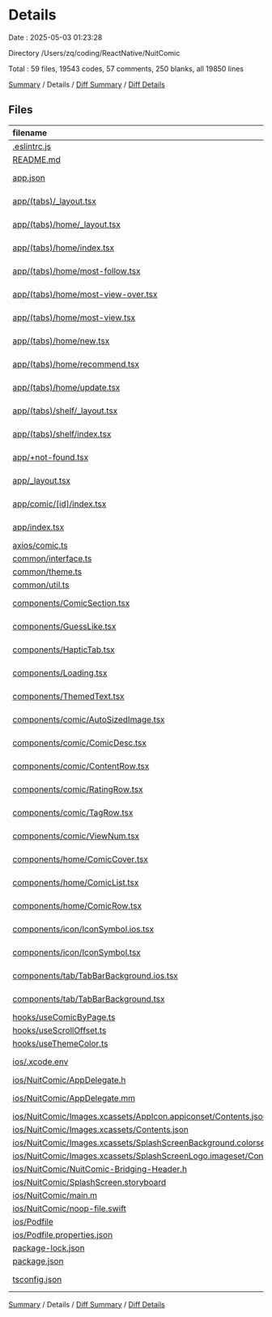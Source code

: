 # Details

Date : 2025-05-03 01:23:28

Directory /Users/zq/coding/ReactNative/NuitComic

Total : 59 files,  19543 codes, 57 comments, 250 blanks, all 19850 lines

[Summary](results.md) / Details / [Diff Summary](diff.md) / [Diff Details](diff-details.md)

## Files
| filename | language | code | comment | blank | total |
| :--- | :--- | ---: | ---: | ---: | ---: |
| [.eslintrc.js](/.eslintrc.js) | JavaScript | 4 | 1 | 1 | 6 |
| [README.md](/README.md) | Markdown | 1 | 0 | 1 | 2 |
| [app.json](/app.json) | JSON with Comments | 42 | 0 | 1 | 43 |
| [app/(tabs)/\_layout.tsx](/app/(tabs)/_layout.tsx) | TypeScript JSX | 41 | 0 | 3 | 44 |
| [app/(tabs)/home/\_layout.tsx](/app/(tabs)/home/_layout.tsx) | TypeScript JSX | 4 | 0 | 2 | 6 |
| [app/(tabs)/home/index.tsx](/app/(tabs)/home/index.tsx) | TypeScript JSX | 105 | 0 | 9 | 114 |
| [app/(tabs)/home/most-follow.tsx](/app/(tabs)/home/most-follow.tsx) | TypeScript JSX | 9 | 0 | 4 | 13 |
| [app/(tabs)/home/most-view-over.tsx](/app/(tabs)/home/most-view-over.tsx) | TypeScript JSX | 13 | 0 | 4 | 17 |
| [app/(tabs)/home/most-view.tsx](/app/(tabs)/home/most-view.tsx) | TypeScript JSX | 9 | 0 | 4 | 13 |
| [app/(tabs)/home/new.tsx](/app/(tabs)/home/new.tsx) | TypeScript JSX | 7 | 0 | 4 | 11 |
| [app/(tabs)/home/recommend.tsx](/app/(tabs)/home/recommend.tsx) | TypeScript JSX | 7 | 0 | 4 | 11 |
| [app/(tabs)/home/update.tsx](/app/(tabs)/home/update.tsx) | TypeScript JSX | 7 | 0 | 4 | 11 |
| [app/(tabs)/shelf/\_layout.tsx](/app/(tabs)/shelf/_layout.tsx) | TypeScript JSX | 4 | 0 | 2 | 6 |
| [app/(tabs)/shelf/index.tsx](/app/(tabs)/shelf/index.tsx) | TypeScript JSX | 16 | 0 | 3 | 19 |
| [app/+not-found.tsx](/app/+not-found.tsx) | TypeScript JSX | 24 | 0 | 3 | 27 |
| [app/\_layout.tsx](/app/_layout.tsx) | TypeScript JSX | 18 | 0 | 3 | 21 |
| [app/comic/\[id\]/index.tsx](/app/comic/%5Bid%5D/index.tsx) | TypeScript JSX | 131 | 6 | 14 | 151 |
| [app/index.tsx](/app/index.tsx) | TypeScript JSX | 6 | 0 | 2 | 8 |
| [axios/comic.ts](/axios/comic.ts) | TypeScript | 205 | 9 | 29 | 243 |
| [common/interface.ts](/common/interface.ts) | TypeScript | 29 | 0 | 3 | 32 |
| [common/theme.ts](/common/theme.ts) | TypeScript | 48 | 0 | 5 | 53 |
| [common/util.ts](/common/util.ts) | TypeScript | 31 | 2 | 5 | 38 |
| [components/ComicSection.tsx](/components/ComicSection.tsx) | TypeScript JSX | 68 | 0 | 5 | 73 |
| [components/GuessLike.tsx](/components/GuessLike.tsx) | TypeScript JSX | 36 | 0 | 7 | 43 |
| [components/HapticTab.tsx](/components/HapticTab.tsx) | TypeScript JSX | 16 | 1 | 2 | 19 |
| [components/Loading.tsx](/components/Loading.tsx) | TypeScript JSX | 18 | 0 | 3 | 21 |
| [components/ThemedText.tsx](/components/ThemedText.tsx) | TypeScript JSX | 114 | 0 | 8 | 122 |
| [components/comic/AutoSizedImage.tsx](/components/comic/AutoSizedImage.tsx) | TypeScript JSX | 55 | 0 | 9 | 64 |
| [components/comic/ComicDesc.tsx](/components/comic/ComicDesc.tsx) | TypeScript JSX | 63 | 0 | 4 | 67 |
| [components/comic/ContentRow.tsx](/components/comic/ContentRow.tsx) | TypeScript JSX | 39 | 0 | 7 | 46 |
| [components/comic/RatingRow.tsx](/components/comic/RatingRow.tsx) | TypeScript JSX | 25 | 0 | 4 | 29 |
| [components/comic/TagRow.tsx](/components/comic/TagRow.tsx) | TypeScript JSX | 37 | 0 | 5 | 42 |
| [components/comic/ViewNum.tsx](/components/comic/ViewNum.tsx) | TypeScript JSX | 16 | 0 | 4 | 20 |
| [components/home/ComicCover.tsx](/components/home/ComicCover.tsx) | TypeScript JSX | 50 | 0 | 3 | 53 |
| [components/home/ComicList.tsx](/components/home/ComicList.tsx) | TypeScript JSX | 69 | 0 | 10 | 79 |
| [components/home/ComicRow.tsx](/components/home/ComicRow.tsx) | TypeScript JSX | 68 | 0 | 4 | 72 |
| [components/icon/IconSymbol.ios.tsx](/components/icon/IconSymbol.ios.tsx) | TypeScript JSX | 42 | 0 | 2 | 44 |
| [components/icon/IconSymbol.tsx](/components/icon/IconSymbol.tsx) | TypeScript JSX | 44 | 9 | 5 | 58 |
| [components/tab/TabBarBackground.ios.tsx](/components/tab/TabBarBackground.ios.tsx) | TypeScript JSX | 11 | 2 | 2 | 15 |
| [components/tab/TabBarBackground.tsx](/components/tab/TabBarBackground.tsx) | TypeScript JSX | 1 | 1 | 1 | 3 |
| [hooks/useComicByPage.ts](/hooks/useComicByPage.ts) | TypeScript | 24 | 0 | 7 | 31 |
| [hooks/useScrollOffset.ts](/hooks/useScrollOffset.ts) | TypeScript | 15 | 0 | 3 | 18 |
| [hooks/useThemeColor.ts](/hooks/useThemeColor.ts) | TypeScript | 10 | 0 | 3 | 13 |
| [ios/.xcode.env](/ios/.xcode.env) | Environment Variables | 1 | 9 | 2 | 12 |
| [ios/NuitComic/AppDelegate.h](/ios/NuitComic/AppDelegate.h) | C++ | 5 | 0 | 3 | 8 |
| [ios/NuitComic/AppDelegate.mm](/ios/NuitComic/AppDelegate.mm) | Objective-C++ | 42 | 7 | 14 | 63 |
| [ios/NuitComic/Images.xcassets/AppIcon.appiconset/Contents.json](/ios/NuitComic/Images.xcassets/AppIcon.appiconset/Contents.json) | JSON | 14 | 0 | 0 | 14 |
| [ios/NuitComic/Images.xcassets/Contents.json](/ios/NuitComic/Images.xcassets/Contents.json) | JSON | 6 | 0 | 1 | 7 |
| [ios/NuitComic/Images.xcassets/SplashScreenBackground.colorset/Contents.json](/ios/NuitComic/Images.xcassets/SplashScreenBackground.colorset/Contents.json) | JSON | 20 | 0 | 0 | 20 |
| [ios/NuitComic/Images.xcassets/SplashScreenLogo.imageset/Contents.json](/ios/NuitComic/Images.xcassets/SplashScreenLogo.imageset/Contents.json) | JSON | 23 | 0 | 0 | 23 |
| [ios/NuitComic/NuitComic-Bridging-Header.h](/ios/NuitComic/NuitComic-Bridging-Header.h) | C++ | 0 | 3 | 1 | 4 |
| [ios/NuitComic/SplashScreen.storyboard](/ios/NuitComic/SplashScreen.storyboard) | XML | 42 | 0 | 0 | 42 |
| [ios/NuitComic/main.m](/ios/NuitComic/main.m) | Objective-C | 7 | 0 | 4 | 11 |
| [ios/NuitComic/noop-file.swift](/ios/NuitComic/noop-file.swift) | Swift | 0 | 4 | 1 | 5 |
| [ios/Podfile](/ios/Podfile) | Ruby | 52 | 3 | 12 | 67 |
| [ios/Podfile.properties.json](/ios/Podfile.properties.json) | JSON | 5 | 0 | 1 | 6 |
| [package-lock.json](/package-lock.json) | JSON | 17,669 | 0 | 1 | 17,670 |
| [package.json](/package.json) | JSON | 64 | 0 | 1 | 65 |
| [tsconfig.json](/tsconfig.json) | JSON with Comments | 11 | 0 | 1 | 12 |

[Summary](results.md) / Details / [Diff Summary](diff.md) / [Diff Details](diff-details.md)